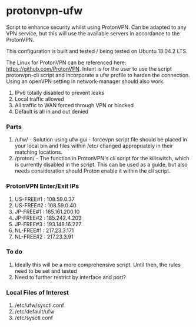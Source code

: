 # protonvpn-ufw

Script to enhance security whilst using ProtonVPN. Can be adapted to any VPN service, but this will use the available servers in accordance to the ProtonVPN.

This configuration is built and tested / being tested on Ubuntu 18.04.2 LTS.

The Linux for ProtonVPN can be referenced here: https://github.com/ProtonVPN.
Intent is for the user to use the script protonvpn-cli script and incorporate a ufw profile to harden the connection. Using an openVPN setting in network-manager should also work.
1. IPv6 totally disabled to prevent leaks
2. Local traffic allowed
3. All traffic to WAN forced through VPN or blocked
4. Default is all in and out denied

### Parts
1. /ufw/ - Solution using ufw gui - forcevpn script file should be placed in your local bin and files within /etc/ changed appropriately in their matching locations.
2. /proton/ - The function in ProtonVPN's cli script for the killswitch, which is currently disabled in the script. This can be used as a guide, but also needs consideration should Proton enable it within the cli script.

### ProtonVPN Enter/Exit IPs
1. US-FREE#1 : 108.59.0.37
2. US-FREE#2 : 108.59.0.40
3. JP-FREE#1 : 185.161.200.10
4. JP-FREE#2 : 185.242.4.203
5. JP-FREE#3 : 193.148.16.227
6. NL-FREE#1 : 217.23.3.171
7. NL-FREE#2 : 217.23.3.91

### To do
1. Ideally this will be a more comprehensive script. Until then, the rules need to be set and tested
2. Need to further restrict by interface and port?

### Local Files of Interest
1. /etc/ufw/sysctl.conf
2. /etc/default/ufw
3. /etc/sysctl.conf
